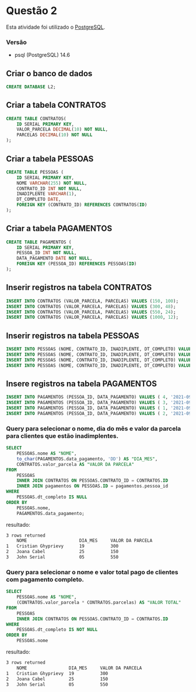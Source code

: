 # Questão 2

Esta atividade foi utilizado o [PostgreSQL](https://www.postgresql.org/).

### Versão

- psql (PostgreSQL) 14.6

## Criar o banco de dados

```sql
CREATE DATABASE L2;
```

## Criar a tabela CONTRATOS

```sql
CREATE TABLE CONTRATOS(
    ID SERIAL PRIMARY KEY,
    VALOR_PARCELA DECIMAL(10) NOT NULL,
    PARCELAS DECIMAL(10) NOT NULL
);
```

## Criar a tabela PESSOAS

```sql
CREATE TABLE PESSOAS (
    ID SERIAL PRIMARY KEY,
    NOME VARCHAR(255) NOT NULL,
    CONTRATO_ID INT NOT NULL,
    INADIPLENTE VARCHAR(1),
    DT_COMPLETO DATE,
    FOREIGN KEY (CONTRATO_ID) REFERENCES CONTRATOS(ID)
);
```

## Criar a tabela PAGAMENTOS

```sql
CREATE TABLE PAGAMENTOS (
    ID SERIAL PRIMARY KEY,
    PESSOA_ID INT NOT NULL,
    DATA_PAGAMENTO DATE NOT NULL,
    FOREIGN KEY (PESSOA_ID) REFERENCES PESSOAS(ID)
);
```
## Inserir registros na tabela CONTRATOS
```sql
INSERT INTO CONTRATOS (VALOR_PARCELA, PARCELAS) VALUES (150, 100);
INSERT INTO CONTRATOS (VALOR_PARCELA, PARCELAS) VALUES (300, 48);
INSERT INTO CONTRATOS (VALOR_PARCELA, PARCELAS) VALUES (550, 24);
INSERT INTO CONTRATOS (VALOR_PARCELA, PARCELAS) VALUES (1000, 12);
```
## Inserir registros na tabela PESSOAS
```sql
INSERT INTO PESSOAS (NOME, CONTRATO_ID, INADIPLENTE, DT_COMPLETO) VALUES ('Cristian Ghyprievy', 2, 'S', null);
INSERT INTO PESSOAS (NOME, CONTRATO_ID, INADIPLENTE, DT_COMPLETO) VALUES ('Joana Cabel', 1, 'S', null);
INSERT INTO PESSOAS (NOME, CONTRATO_ID, INADIPLENTE, DT_COMPLETO) VALUES ('John Serial', 3, 'S', null);
INSERT INTO PESSOAS (NOME, CONTRATO_ID, INADIPLENTE, DT_COMPLETO) VALUES ('Michael Seven', 2, 'N', '2021-09-25');
```
## Insere registros na tabela PAGAMENTOS
```sql
INSERT INTO PAGAMENTOS (PESSOA_ID, DATA_PAGAMENTO) VALUES ( 4, '2021-09-01');
INSERT INTO PAGAMENTOS (PESSOA_ID, DATA_PAGAMENTO) VALUES ( 3, '2021-09-05');
INSERT INTO PAGAMENTOS (PESSOA_ID, DATA_PAGAMENTO) VALUES ( 1, '2021-09-19');
INSERT INTO PAGAMENTOS (PESSOA_ID, DATA_PAGAMENTO) VALUES ( 2, '2021-09-25');
```

### Query para selecionar o nome, dia do mês e valor da parcela para clientes que estão inadimplentes.
```sql
SELECT
    PESSOAS.nome AS "NOME",
    to_char(PAGAMENTOS.data_pagamento, 'DD') AS "DIA_MES",
    CONTRATOS.valor_parcela AS "VALOR DA PARCELA"
FROM
    PESSOAS
    INNER JOIN CONTRATOS ON PESSOAS.CONTRATO_ID = CONTRATOS.ID
    INNER JOIN pagamentos ON PESSOAS.ID = pagamentos.pessoa_id
WHERE
    PESSOAS.dt_completo IS NULL
ORDER BY
    PESSOAS.nome,
    PAGAMENTOS.data_pagamento;
```
resultado:
```sh
3 rows returned
    NOME                    DIA_MES     VALOR DA PARCELA
1	Cristian Ghyprievy	    19	        300
2	Joana Cabel	            25	        150
3	John Serial	            05          550
```

### Query para selecionar o nome e valor total pago de clientes com pagamento completo.

```sql
SELECT
    PESSOAS.nome AS "NOME",
    (CONTRATOS.valor_parcela * CONTRATOS.parcelas) AS "VALOR TOTAL"
FROM
    PESSOAS
    INNER JOIN CONTRATOS ON PESSOAS.CONTRATO_ID = CONTRATOS.ID
WHERE
    PESSOAS.dt_completo IS NOT NULL
ORDER BY
    PESSOAS.nome
```
resultado:
```sh
3 rows returned
    NOME                DIA_MES     VALOR DA PARCELA
1	Cristian Ghyprievy	19	        300
2	Joana Cabel	        25	        150
3	John Serial	        05	        550
```